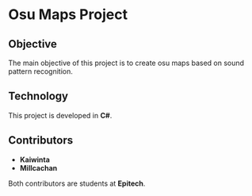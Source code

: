 # Osu Maps Project

## Objective

The main objective of this project is to create osu maps based on sound pattern recognition. 

## Technology

This project is developed in **C#**.

## Contributors

- **Kaiwinta**  
- **Millcachan**  

Both contributors are students at **Epitech**.